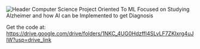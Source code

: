 ![Header](../main/AFDA_Logo.png)
Computer Science Project Oriented To ML 
Focused on Studying Alzheimer and how AI can be Implemented to get Diagnosis 

Get the code at:
https://drive.google.com/drive/folders/1NKC_4UG0HdzffI4SLvLF7ZKIxrg4uJlW?usp=drive_link
